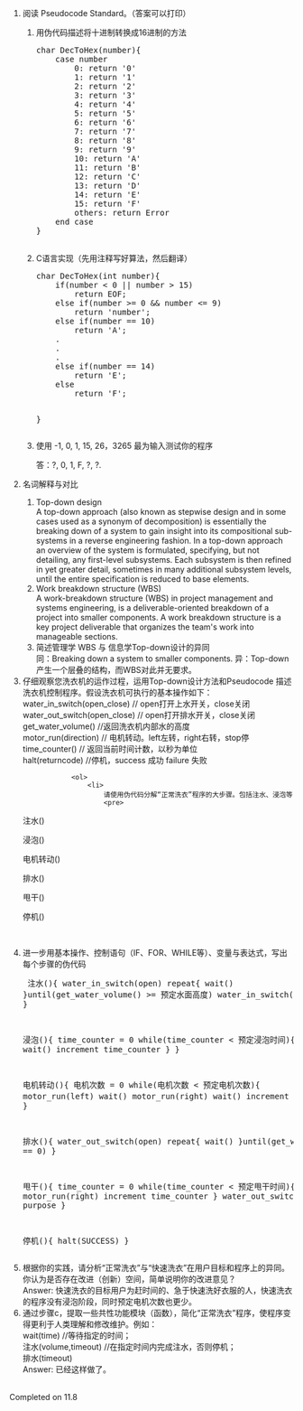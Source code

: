 <html lang="en">

<head>
	<meta charset="utf-8" />
	<title>作业8</title>
	<link type="text/css" href="homework.css" rel="stylesheet" media="screen" />
</head>

<body>
	<div>
		<ol>
			<li>阅读 Pseudocode Standard。（答案可以打印）</li>
				<ol>
					<li>
						用伪代码描述将十进制转换成16进制的方法
						<pre>
char DecToHex(number){
	case number
		0: return '0'
		1: return '1'
		2: return '2'
		3: return '3'
		4: return '4'
		5: return '5'
		6: return '6'
		7: return '7'
		8: return '8'
		9: return '9'
		10: return 'A'
		11: return 'B'
		12: return 'C'
		13: return 'D'
		14: return 'E'
		15: return 'F'
		others: return Error
	end case
}
						</pre>
					</li>
					<li>
						C语言实现（先用注释写好算法，然后翻译）
						<pre>
char DecToHex(int number){
	if(number < 0 || number > 15)
		return EOF;
	else if(number >= 0 && number <= 9)
		return 'number';
	else if(number == 10)
		return 'A';
	.
	.
	.
	else if(number == 14)
		return 'E';
	else
		return 'F';
	
}
						</pre>
					</li>
					<li>
						使用 -1, 0, 1, 15, 26，3265 最为输入测试你的程序<br />
						<p>答：?, 0, 1, F, ?, ?.</p>
					</li>
				</ol>
			<li>名词解释与对比</li>
				<ol>
					<li>
						Top-down design<br />
						A top-down approach (also known as stepwise design and in some cases used as a synonym of decomposition) is essentially the breaking down of a system to gain insight into its compositional sub-systems in a reverse engineering fashion. In a top-down approach an overview of the system is formulated, specifying, but not detailing, any first-level subsystems. Each subsystem is then refined in yet greater detail, sometimes in many additional subsystem levels, until the entire specification is reduced to base elements.
					</li>
					<li>
						Work breakdown structure (WBS)<br />
						A work-breakdown structure (WBS) in project management and systems engineering, is a deliverable-oriented breakdown of a project into smaller components. A work breakdown structure is a key project deliverable that organizes the team's work into manageable sections.
					</li>
					<li>
						简述管理学 WBS 与 信息学Top-down设计的异同<br />
						同：Breaking down a system to smaller components.
						异：Top-down产生一个层叠的结构，而WBS对此并无要求。
					</li>
				</ol>
			<li>
				仔细观察您洗衣机的运作过程，运用Top-down设计方法和Pseudocode 描述洗衣机控制程序。假设洗衣机可执行的基本操作如下：<br />
				water_in_switch(open_close) // open打开上水开关，close关闭<br />
				water_out_switch(open_close) // open打开排水开关，close关闭<br />
				get_water_volume() //返回洗衣机内部水的高度<br />
				motor_run(direction) // 电机转动。left左转，right右转，stop停<br />
				time_counter() // 返回当前时间计数，以秒为单位<br />
				halt(returncode) //停机，success 成功 failure 失败<br />

				<ol>
					<li>
						请使用伪代码分解“正常洗衣”程序的大步骤。包括注水、浸泡等
						<pre>
注水()

浸泡()

电机转动()

排水()

甩干()

停机()
						<pre>
					</li>
					<li>
						进一步用基本操作、控制语句（IF、FOR、WHILE等）、变量与表达式，写出每个步骤的伪代码
						<pre>
注水(){
	water_in_switch(open)
	repeat{
		wait()
	}until(get_water_volume() >= 预定水面高度)
	water_in_switch(close)
}

浸泡(){
	time_counter = 0
	while(time_counter < 预定浸泡时间){
		wait()
		increment time_counter
	}
}

电机转动(){
	电机次数 = 0
	while(电机次数 < 预定电机次数){
		motor_run(left)
		wait()
		motor_run(right)
		wait()
		increment 电机次数
	}
}

排水(){
	water_out_switch(open)
	repeat{
		wait()
	}until(get_water_volume == 0)
}

甩干(){
	time_counter = 0
	while(time_counter < 预定甩干时间){
		motor_run(right)
		increment time_counter
	}
	water_out_switch(close) //On purpose
}

停机(){
	halt(SUCCESS)
}
						</pre>
					</li>
					<li>
						根据你的实践，请分析“正常洗衣”与“快速洗衣”在用户目标和程序上的异同。你认为是否存在改进（创新）空间，简单说明你的改进意见？<br />
						Answer: 快速洗衣的目标用户为赶时间的、急于快速洗好衣服的人，快速洗衣的程序没有浸泡阶段，同时预定电机次数也更少。
					</li>
					<li>
						通过步骤c，提取一些共性功能模块（函数），简化“正常洗衣”程序，使程序变得更利于人类理解和修改维护。例如：<br />
						wait(time) //等待指定的时间；<br />
						注水(volume,timeout) //在指定时间内完成注水，否则停机；<br />
						排水(timeout)<br />
						Answer: 已经这样做了。
					</li>
				</ol>
			</li>
		</ol>
	</li>
</ol>
</div><!--正文-->

<footer><br/>Completed on 11.8</footer>
</body>
</html>

